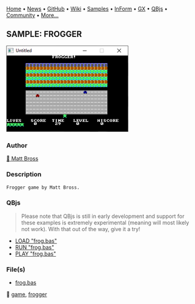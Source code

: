 [Home](https://qb64.com) • [News](../../news.md) • [GitHub](https://github.com/QB64Official/qb64) • [Wiki](https://github.com/QB64Official/qb64/wiki) • [Samples](../../samples.md) • [InForm](../../inform.md) • [GX](../../gx.md) • [QBjs](../../qbjs.md) • [Community](../../community.md) • [More...](../../more.md)

## SAMPLE: FROGGER

![screenshot.png](img/screenshot.png)

### Author

[🐝 Matt Bross](../matt-bross.md) 

### Description

```text
Frogger game by Matt Bross.
```

### QBjs

> Please note that QBjs is still in early development and support for these examples is extremely experimental (meaning will most likely not work). With that out of the way, give it a try!

* [LOAD "frog.bas"](https://v6p9d9t4.ssl.hwcdn.net/html/6022890/index.html?src=https://qb64.com/samples/frogger/src/frog.bas)
* [RUN "frog.bas"](https://v6p9d9t4.ssl.hwcdn.net/html/6022890/index.html?mode=auto&src=https://qb64.com/samples/frogger/src/frog.bas)
* [PLAY "frog.bas"](https://v6p9d9t4.ssl.hwcdn.net/html/6022890/index.html?mode=play&src=https://qb64.com/samples/frogger/src/frog.bas)

### File(s)

* [frog.bas](src/frog.bas)

🔗 [game](../game.md), [frogger](../frogger.md)
